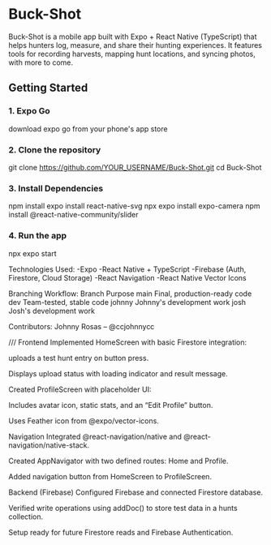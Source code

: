 # Buck-Shot

Buck-Shot is a mobile app built with Expo + React Native (TypeScript) that helps hunters log, measure, and share their hunting experiences. It features tools for recording harvests, mapping hunt locations, and syncing photos, with more to come.


## Getting Started

### 1. Expo Go
download expo go from your phone's app store

### 2. Clone the repository
git clone https://github.com/YOUR_USERNAME/Buck-Shot.git
cd Buck-Shot

### 3. Install Dependencies
npm install
expo install react-native-svg
npx expo install expo-camera
npm install @react-native-community/slider

### 4. Run the app
npx expo start


Technologies Used:
-Expo
-React Native + TypeScript
-Firebase (Auth, Firestore, Cloud Storage)
-React Navigation
-React Native Vector Icons


Branching Workflow:
Branch	Purpose
main	Final, production-ready code
dev	    Team-tested, stable code
johnny	Johnny's development work
josh	Josh's development work


Contributors:
Johnny Rosas – @ccjohnnycc

///
Frontend
Implemented HomeScreen with basic Firestore integration:

uploads a test hunt entry on button press.

Displays upload status with loading indicator and result message.

Created ProfileScreen with placeholder UI:

Includes avatar icon, static stats, and an “Edit Profile” button.

Uses Feather icon from @expo/vector-icons.

Navigation
Integrated @react-navigation/native and @react-navigation/native-stack.

Created AppNavigator with two defined routes: Home and Profile.

Added navigation button from HomeScreen to ProfileScreen.

Backend (Firebase)
Configured Firebase and connected Firestore database.

Verified write operations using addDoc() to store test data in a hunts collection.

Setup ready for future Firestore reads and Firebase Authentication.